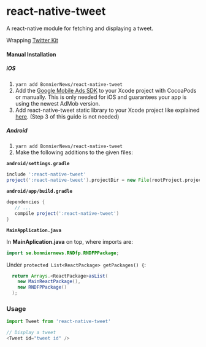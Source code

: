 # react-native-tweet

A react-native module for fetching and displaying a tweet.

Wrapping [Twitter Kit](https://github.com/twitter/twitter-kit-ios)

#### Manual Installation

##### iOS

1. `yarn add BonnierNews/react-native-tweet`
2. Add the [Google Mobile Ads SDK](https://developers.google.com/admob/ios/quick-start#import_the_mobile_ads_sdk) to your Xcode project with CocoaPods or manually. This is only needed for iOS and guarantees your app is using the newest AdMob version.
3. Add react-native-tweet static library to your Xcode project like explained [here](http://facebook.github.io/react-native/docs/linking-libraries-ios.html#manual-linking). (Step 3 of this guide is not needed)

##### Android

1. `yarn add BonnierNews/react-native-tweet`
2. Make the following additions to the given files:

**`android/settings.gradle`**

```groovy
include ':react-native-tweet'
project(':react-native-tweet').projectDir = new File(rootProject.projectDir, '../node_modules/react-native-tweet/android')
```

**`android/app/build.gradle`**

```groovy
dependencies {
   // ...
   compile project(':react-native-tweet')
}
```

**`MainApplication.java`**

In **MainAplication.java** on top, where imports are:

```java
import se.bonniernews.RNDfp.RNDFPPackage;
```

Under `protected List<ReactPackage> getPackages() {`:

```java
  return Arrays.<ReactPackage>asList(
    new MainReactPackage(),
    new RNDFPPackage()
  );
```

### Usage

```javascript
import Tweet from 'react-native-tweet'

// Display a tweet
<Tweet id="tweet id" />
